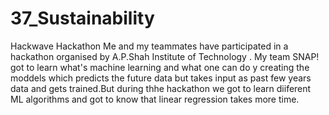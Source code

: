 # 37_Sustainability
Hackwave Hackathon
Me and my teammates have participated in a hackathon organised by A.P.Shah Institute of Technology . My team SNAP! got to learn what's machine learning and what one can do y creating the moddels which predicts the future data but takes input as past few years data and gets trained.But during thhe hackathon we got to  learn diiferent ML algorithms and got to know that linear regression takes more time. 

